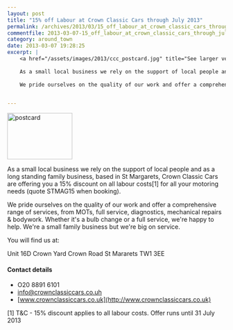 ```yaml
---
layout: post
title: "15% off Labour at Crown Classic Cars through July 2013"
permalink: /archives/2013/03/15_off_labour_at_crown_classic_cars_through_july_2.html
commentfile: 2013-03-07-15_off_labour_at_crown_classic_cars_through_july_2
category: around_town
date: 2013-03-07 19:28:25
excerpt: |
    <a href="/assets/images/2013/ccc_postcard.jpg" title="See larger version of - postcard"><img src="/assets/images/2013/ccc_postcard_thumb.jpg" width="150" height="107" alt="postcard" class="photo right" /></a>
    
    As a small local business we rely on the support of local people and as a long standing family business, based in St Margarets, Crown Classic Cars are offering you a 15% discount on all labour costs[1] for all your motoring needs (quote STMAG15 when booking).
    
    We pride ourselves on the quality of our work and offer a comprehensive range of services, from MOTs, full service, diagnostics, mechanical repairs & bodywork. Whether it's a bulb change or a full service, we're happy to help. We're a small family business but we're big on service.
    

---
```


<a href="/assets/images/2013/ccc_postcard.jpg" title="See larger version of - postcard"><img src="/assets/images/2013/ccc_postcard_thumb.jpg" width="150" height="107" alt="postcard" class="photo right" /></a>

As a small local business we rely on the support of local people and as a long standing family business, based in St Margarets, Crown Classic Cars are offering you a 15% discount on all labour costs[1] for all your motoring needs (quote STMAG15 when booking).

We pride ourselves on the quality of our work and offer a comprehensive range of services, from MOTs, full service, diagnostics, mechanical repairs & bodywork. Whether it's a bulb change or a full service, we're happy to help. We're a small family business but we're big on service.

You will find us at:

Unit 16D Crown Yard
Crown Road
St Mararets
TW1 3EE

#### Contact details

-   O20 8891 6101
-   <info@crownclassiccars.co.uh>
-   [www.crownclassiccars.co.uk](http://www.crownclassiccars.co.uk)

[1] T&C - 15% discount applies to all labour costs. Offer runs until 31 July 2013
